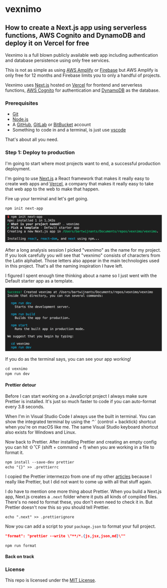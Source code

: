 # vexnimo

## How to create a Next.js app using serverless functions, AWS Cognito and DynamoDB and deploy it on Vercel for free

Vexnimo is a full blown publicly available web app including authentication and database persistence using only free services.

This is not as simple as using [AWS Amplify](https://aws.amazon.com/amplify/) or [Firebase](https://firebase.google.com/) but AWS Amplify is only free for 12 months and Firebase limits you to only a handful of projects.

Vexnimo uses [Next.js](https://nextjs.org/) hosted on [Vercel](https://vercel.com/) for frontend and serverless functions, [AWS Cognito](https://aws.amazon.com/cognito/) for authentication and [DynamoDB](https://aws.amazon.com/dynamodb/) as the database.

### Prerequisites

- [Git](https://git-scm.com/)
- [Node.js](https://nodejs.org/)
- A [GitHub](https://github.com/), [GitLab](https://gitlab.com/) or [BitBucket](https://bitbucket.org/) account
- Something to code in and a terminal, is just use [vscode](https://code.visualstudio.com/)

That's about all you need.

### Step 1: Deploy to production

I'm going to start where most projects want to end, a successful production deployment.

I'm going to use [Next.js](https://nextjs.org/) a React framework that makes it really easy to create web apps and [Vercel](https://vercel.com/), a company that makes it really easy to take that web app to the web to make that happen.

Fire up your terminal and let's get going.

```shell
npm init next-app
```

![init next-app](images/01_init_next-app.png)

After a long analysis session I picked "vexnimo" as the name for my project. If you look carefully you will see that "vexnimo" consists of characters from the Latin alphabet. Those letters also appear in the main technologies used in this project. That's all the naming inspiration I have left.

I figured I spent enough time thinking about a name so I just went with the Default starter app as a template.

![created vexnimo](images/02_created_vexnimo.png)

If you do as the terminal says, you can see your app working!

```shell
cd vexnimo
npm run dev
```

#### Prettier detour

Before I can start working on a JavaScript project I always make sure Prettier is installed. It's just so much faster to code if you can auto-format every 3.8 seconds.

When I'm in Visual Studio Code I always use the built in terminal. You can show the integrated terminal by using the ⌃` (control + backtick) shortcut when you're on macOS like me. The same Visual Studio keyboard shortcut also exists for Windows and Linux.

Now back to Prettier. After installing Prettier and creating an empty config you can hit ⇧⌥F (shift + command + f) when you are working in a file to format it.

```shell
npm install --save-dev prettier
echo "{}" >> .prettierrc
```

I copied the Prettier intermezzo from one of my other [articles](https://levelup.gitconnected.com/agnita-authentication-for-create-react-app-using-aws-cognito-80cde1fb781b) because I really like Prettier, but I did not want to come up with all that stuff again.

I do have to mention one more thing about Prettier. When you build a Next.js app, Next.js creates a `.next` folder where it puts all kinds of compiled files. There's no need to format these, you don't even need to check it in. But Prettier doesn't now this so you should tell Prettier.

```shell
echo ".next" >> .prettierignore
```

Now you can add a script to your `package.json` to format your full project.

```json
"format": "prettier --write \"**/*.{js,jsx,json,md}\""
```

```shell
npm run format
```

#### Back on track

### License

This repo is licensed under the [MIT License](LICENSE).
